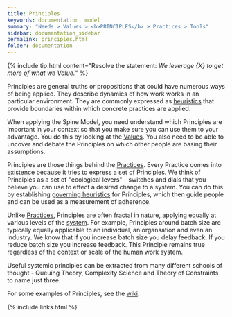 ```yaml
---
title: Principles
keywords: documentation, model
summary: "Needs > Values > <b>PRINCIPLES</b> > Practices > Tools"
sidebar: documentation_sidebar
permalink: principles.html
folder: documentation
---
```


{% include tip.html content="Resolve the statement: *We leverage {X} to get more of what we Value.*" %}
 
Principles are general truths or propositions that could have numerous ways of being applied. They describe dynamics of how work works in an particular environment. They are commonly expressed as [heuristics](heuristics) that provide boundaries within which concrete practices are applied.

When applying the Spine Model, you need understand which Principles are important in your context so that you make sure you can use them to your advantage. You do this by looking at the [Values](/values). You also need to be able to uncover and debate the Principles on which other people are basing their assumptions. 

Principles are those things behind the [Practices](/practices). Every Practice comes into existence because it tries to express a set of Principles. We think of Principles as a set of  "ecological levers" - switches and dials that you believe you can use to effect a desired change to a system. You can do this by establishing [governing heuristics](/explanation/Heuristics) for Principles, which then guide people and can be used as a measurement of adherence. 

Unlike [Practices](/practices), Principles are often fractal in nature, applying equally at various levels of the [system](/faq/WhatIsASystem). For example, Principles around batch size are typically equally applicable to an individual, an organsation and even an industry. We know that if you increase batch size you delay feedback. If you reduce batch size you increase feedback. This Principle remains true regardless of the context or scale of the human work system.

Useful systemic principles can be extracted from many different schools of thought - Queuing Theory, Complexity Science and Theory of Constraints to name just three.

For some examples of Principles, see the [wiki](http://spine.wiki/principles.html).

{% include links.html %}
